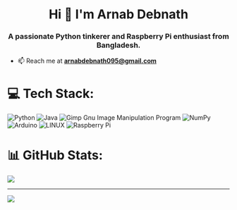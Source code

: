 <h1 align="center">Hi 👋 I'm Arnab Debnath</h1>
<h3 align="center">A passionate Python tinkerer and Raspberry Pi enthusiast from Bangladesh.</h3>


- 📫 Reach me at **arnabdebnath095@gmail.com**

<p align="left">
</p>

# 💻 Tech Stack:
![Python](https://img.shields.io/badge/python-3670A0?style=for-the-badge&logo=python&logoColor=ffdd54) ![Java](https://img.shields.io/badge/java-%23ED8B00.svg?style=for-the-badge&logo=java&logoColor=white) ![Gimp Gnu Image Manipulation Program](https://img.shields.io/badge/Gimp-657D8B?style=for-the-badge&logo=gimp&logoColor=FFFFFF) ![NumPy](https://img.shields.io/badge/numpy-%23013243.svg?style=for-the-badge&logo=numpy&logoColor=white) ![Arduino](https://img.shields.io/badge/-Arduino-00979D?style=for-the-badge&logo=Arduino&logoColor=white) ![LINUX](https://img.shields.io/badge/Linux-FCC624?style=for-the-badge&logo=linux&logoColor=black) ![Raspberry Pi](https://img.shields.io/badge/-RaspberryPi-C51A4A?style=for-the-badge&logo=Raspberry-Pi)
# 📊 GitHub Stats:

![](https://github-readme-stats.vercel.app/api/top-langs/?username=arnabdn&theme=dark&hide_border=true&include_all_commits=false&count_private=true&layout=compact)

---
[![](https://visitcount.itsvg.in/api?id=arnabdn&icon=8&color=0)](https://visitcount.itsvg.in)



